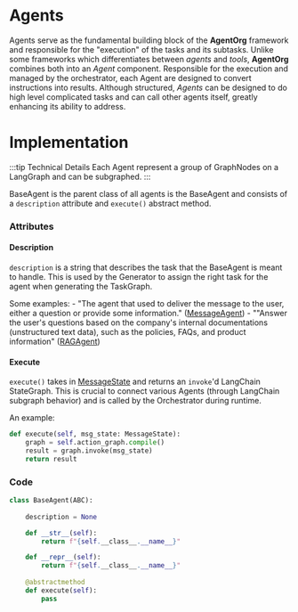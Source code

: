 # Agents

Agents serve as the fundamental building block of the **AgentOrg** framework and responsible for the "execution" of the tasks and its subtasks. Unlike some frameworks which differentiates between *agents* and *tools*, **AgentOrg** combines both into an *Agent* component. Responsible for the execution and managed by the orchestrator, each Agent are designed to convert instructions into results. Although structured, *Agents* can be designed to do high level complicated tasks and can call other agents itself, greatly enhancing its ability to address. 

# Implementation
:::tip  Technical Details
Each Agent represent a group of GraphNodes on a LangGraph and can be subgraphed.
:::

BaseAgent is the parent class of all agents is the BaseAgent and consists of a `description` attribute and `execute()` abstract method.

### Attributes
#### Description
`description` is a string that describes the task that the BaseAgent is meant to handle. This is used by the Generator to assign the right task for the agent when generating the TaskGraph.

Some examples:
    - "The agent that used to deliver the message to the user, either a question or provide some information." ([MessageAgent](./MessageAgent.md))
    - ""Answer the user's questions based on the company's internal documentations (unstructured text data), such as the policies, FAQs, and product information" ([RAGAgent](./RAGAgent.md))

#### Execute
`execute()` takes in [MessageState](../MessageState.md) and returns an `invoke`'d LangChain StateGraph. This is crucial to connect various Agents (through LangChain subgraph behavior) and is called by the Orchestrator during runtime.

An example:
```py
def execute(self, msg_state: MessageState):
    graph = self.action_graph.compile()
    result = graph.invoke(msg_state)
    return result
```

### Code
```py
class BaseAgent(ABC):
    
    description = None

    def __str__(self):
        return f"{self.__class__.__name__}"

    def __repr__(self):
        return f"{self.__class__.__name__}"
    
    @abstractmethod
    def execute(self):
        pass
```